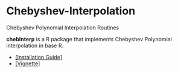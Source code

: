 # Chebyshev-Interpolation
Chebyshev Polynomial Interpolation Routines

**chebInterp** is a R package that implements Chebyshev Polynomial interpolation in base R. 
- [[Installation Guide]](https://walterwzhang.github.io/Chebyshev-Interpolation/index.html) 
- [[Vignette]](https://walterwzhang.github.io/Chebyshev-Interpolation/articles/chebInterp-Intro.html)

